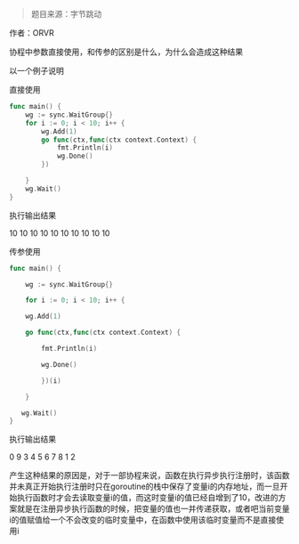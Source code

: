 > 题目来源：字节跳动

作者：ORVR

协程中参数直接使用，和传参的区别是什么，为什么会造成这种结果

以一个例子说明 

直接使用

```go
func main() {
    wg := sync.WaitGroup{}
    for i := 0; i < 10; i++ {
        wg.Add(1)
        go func(ctx,func(ctx context.Context) {
            fmt.Println(i)
            wg.Done()
    	})

    }
    wg.Wait()
}
```

执行输出结果

10 10 10 10 10 10 10 10 10 10

传参使用

```go
func main() {

    wg := sync.WaitGroup{}

    for i := 0; i < 10; i++ {

    wg.Add(1)

    go func(ctx,func(ctx context.Context) {

        fmt.Println(i)

        wg.Done()

        })(i)

    }

   wg.Wait()
}
```

执行输出结果

0 9 3 4 5 6 7 8 1 2

产生这种结果的原因是，对于一部协程来说，函数在执行异步执行注册时，该函数并未真正开始执行注册时只在goroutine的栈中保存了变量i的内存地址，而一旦开始执行函数时才会去读取变量i的值，而这时变量i的值已经自增到了10，改进的方案就是在注册异步执行函数的时候，把变量的值也一并传递获取，或者吧当前变量i的值赋值给一个不会改变的临时变量中，在函数中使用该临时变量而不是直接使用i